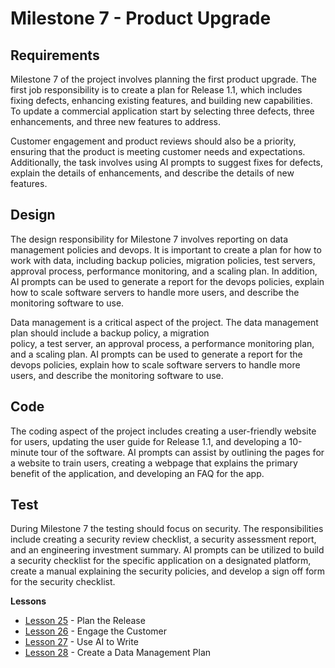 # Milestone 7 - Product Upgrade

## Requirements

Milestone 7 of the project involves planning the first product upgrade. The first job responsibility is to create a plan
for Release 1.1, which includes fixing defects, enhancing existing features, and building new capabilities. To update a
commercial application start by selecting three defects, three enhancements, and three new features to address.

Customer engagement and product reviews should also be a priority, ensuring that the product is meeting customer needs
and expectations. Additionally, the task involves using AI prompts to suggest fixes for defects, explain the details of
enhancements, and describe the details of new features. 


## Design

The design responsibility for Milestone 7 involves reporting on data management policies and devops. It is important to
create a plan for how to work with data, including backup policies, migration policies, test servers, approval process,
performance monitoring, and a scaling plan. In addition, AI prompts can be used to generate a report for the devops
policies, explain how to scale software servers to handle more users, and describe the monitoring software to use.

Data management is a critical aspect of the project. The data management plan should include a backup policy, a migration	
policy, a test server, an approval process, a performance monitoring plan, and a scaling plan. AI prompts can be used to
generate a report for the devops policies, explain how to scale software servers to handle more users, and describe the
monitoring software to use.


## Code

The coding aspect of the project includes creating a user-friendly website for users, updating the user guide for
Release 1.1, and developing a 10-minute tour of the software. AI prompts can assist by outlining the pages for a website
to train users, creating a webpage that explains the primary benefit of the application, and developing an FAQ for the
app.


## Test

During Milestone 7 the testing should focus on security. The responsibilities include creating a security review
checklist, a security assessment report, and an engineering investment summary. AI prompts can be utilized to build a
security checklist for the specific application on a designated platform, create a manual explaining the security
policies, and develop a sign off form for the security checklist.


**Lessons**

* [Lesson 25](m7-Lesson_25.md) - Plan the Release
* [Lesson 26](m7-Lesson_26.md) - Engage the Customer
* [Lesson 27](m7-Lesson_27.md) - Use AI to Write
* [Lesson 28](m7-Lesson_28.md) - Create a Data Management Plan

<!-- **Project**

* [Requirements](m7-Requirements.md) - Customer Feedback from Live Customers
* [Design](m7-Design.md) - Devops and Data Management
* [Code](m7-Code.md) - Github Copilot
* [Test](m7-Test.md) - Automated Server Update
 -->
